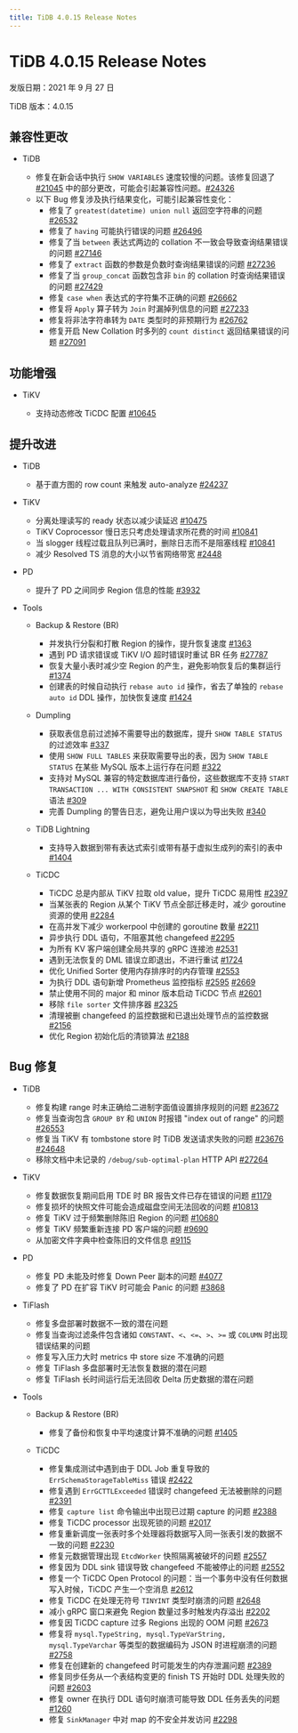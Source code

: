 ```yaml
---
title: TiDB 4.0.15 Release Notes
---
```


# TiDB 4.0.15 Release Notes

发版日期：2021 年 9 月 27 日

TiDB 版本：4.0.15

## 兼容性更改

+ TiDB

    - 修复在新会话中执行 `SHOW VARIABLES` 速度较慢的问题。该修复回退了 [#21045](https://github.com/pingcap/tidb/pull/21045) 中的部分更改，可能会引起兼容性问题。[#24326](https://github.com/pingcap/tidb/issues/24326)
    + 以下 Bug 修复涉及执行结果变化，可能引起兼容性变化：
        - 修复了 `greatest(datetime) union null` 返回空字符串的问题 [#26532](https://github.com/pingcap/tidb/issues/26532)
        - 修复了 `having` 可能执行错误的问题 [#26496](https://github.com/pingcap/tidb/issues/26496)
        - 修复了当 `between` 表达式两边的 collation 不一致会导致查询结果错误的问题 [#27146](https://github.com/pingcap/tidb/issues/27146)
        - 修复了 `extract` 函数的参数是负数时查询结果错误的问题 [#27236](https://github.com/pingcap/tidb/issues/27236)
        - 修复了当 `group_concat` 函数包含非 `bin` 的 collation 时查询结果错误的问题 [#27429](https://github.com/pingcap/tidb/issues/27429)
        - 修复 `case when` 表达式的字符集不正确的问题 [#26662](https://github.com/pingcap/tidb/issues/26662)
        - 修复将 `Apply` 算子转为 `Join` 时漏掉列信息的问题 [#27233](https://github.com/pingcap/tidb/issues/27233)
        - 修复将非法字符串转为 `DATE` 类型时的非预期行为 [#26762](https://github.com/pingcap/tidb/issues/26762)
        - 修复开启 New Collation 时多列的 `count distinct` 返回结果错误的问题 [#27091](https://github.com/pingcap/tidb/issues/27091)

## 功能增强

+ TiKV

    - 支持动态修改 TiCDC 配置 [#10645](https://github.com/tikv/tikv/issues/10645)

## 提升改进

+ TiDB

    - 基于直方图的 row count 来触发 auto-analyze [#24237](https://github.com/pingcap/tidb/issues/24237)

+ TiKV

    - 分离处理读写的 ready 状态以减少读延迟 [#10475](https://github.com/tikv/tikv/issues/10475)
    - TiKV Coprocessor 慢日志只考虑处理请求所花费的时间 [#10841](https://github.com/tikv/tikv/issues/10841)
    - 当 slogger 线程过载且队列已满时，删除日志而不是阻塞线程 [#10841](https://github.com/tikv/tikv/issues/10841)
    - 减少 Resolved TS 消息的大小以节省网络带宽 [#2448](https://github.com/pingcap/ticdc/issues/2448)

+ PD

    - 提升了 PD 之间同步 Region 信息的性能 [#3932](https://github.com/tikv/pd/pull/3932)

+ Tools

    + Backup & Restore (BR)

        - 并发执行分裂和打散 Region 的操作，提升恢复速度 [#1363](https://github.com/pingcap/br/pull/1363)
        - 遇到 PD 请求错误或 TiKV I/O 超时错误时重试 BR 任务 [#27787](https://github.com/pingcap/tidb/issues/27787)
        - 恢复大量小表时减少空 Region 的产生，避免影响恢复后的集群运行 [#1374](https://github.com/pingcap/br/issues/1374)
        - 创建表的时候自动执行 `rebase auto id` 操作，省去了单独的 `rebase auto id` DDL 操作，加快恢复速度 [#1424](https://github.com/pingcap/br/pull/1424)

    + Dumpling

        - 获取表信息前过滤掉不需要导出的数据库，提升 `SHOW TABLE STATUS` 的过滤效率 [#337](https://github.com/pingcap/dumpling/pull/337)
        - 使用 `SHOW FULL TABLES` 来获取需要导出的表，因为 `SHOW TABLE STATUS` 在某些 MySQL 版本上运行存在问题 [#322](https://github.com/pingcap/dumpling/issues/322)
        - 支持对 MySQL 兼容的特定数据库进行备份，这些数据库不支持 `START TRANSACTION ... WITH CONSISTENT SNAPSHOT` 和 `SHOW CREATE TABLE` 语法 [#309](https://github.com/pingcap/dumpling/issues/309)
        - 完善 Dumpling 的警告日志，避免让用户误以为导出失败 [#340](https://github.com/pingcap/dumpling/pull/340)

    + TiDB Lightning

        - 支持导入数据到带有表达式索引或带有基于虚拟生成列的索引的表中 [#1404](https://github.com/pingcap/br/issues/1404)

    + TiCDC

        - TiCDC 总是内部从 TiKV 拉取 old value，提升 TiCDC 易用性 [#2397](https://github.com/pingcap/ticdc/pull/2397)
        - 当某张表的 Region 从某个 TiKV 节点全部迁移走时，减少 goroutine 资源的使用 [#2284](https://github.com/pingcap/ticdc/issues/2284)
        - 在高并发下减少 workerpool 中创建的 goroutine 数量 [#2211](https://github.com/pingcap/ticdc/issues/2211)
        - 异步执行 DDL 语句，不阻塞其他 changefeed [#2295](https://github.com/pingcap/ticdc/issues/2295)
        - 为所有 KV 客户端创建全局共享的 gRPC 连接池 [#2531](https://github.com/pingcap/ticdc/pull/2531)
        - 遇到无法恢复的 DML 错误立即退出，不进行重试 [#1724](https://github.com/pingcap/ticdc/issues/1724)
        - 优化 Unified Sorter 使用内存排序时的内存管理 [#2553](https://github.com/pingcap/ticdc/issues/2553)
        - 为执行 DDL 语句新增 Prometheus 监控指标 [#2595](https://github.com/pingcap/ticdc/issues/2595) [#2669](https://github.com/pingcap/ticdc/issues/2669)
        - 禁止使用不同的 major 和 minor 版本启动 TiCDC 节点 [#2601](https://github.com/pingcap/ticdc/pull/2601)
        - 移除 `file sorter` 文件排序器 [#2325](https://github.com/pingcap/ticdc/pull/2325)
        - 清理被删 changefeed 的监控数据和已退出处理节点的监控数据 [#2156](https://github.com/pingcap/ticdc/issues/2156)
        - 优化 Region 初始化后的清锁算法 [#2188](https://github.com/pingcap/ticdc/issues/2188)

## Bug 修复

+ TiDB

    - 修复构建 range 时未正确给二进制字面值设置排序规则的问题 [#23672](https://github.com/pingcap/tidb/issues/23672)
    - 修复当查询包含 `GROUP BY` 和 `UNION` 时报错 "index out of range" 的问题 [#26553](https://github.com/pingcap/tidb/pull/26553)
    - 修复当 TiKV 有 tombstone store 时 TiDB 发送请求失败的问题 [#23676](https://github.com/pingcap/tidb/issues/23676) [#24648](https://github.com/pingcap/tidb/issues/24648)
    - 移除文档中未记录的 `/debug/sub-optimal-plan` HTTP API [#27264](https://github.com/pingcap/tidb/pull/27264)

+ TiKV

    - 修复数据恢复期间启用 TDE 时 BR 报告文件已存在错误的问题 [#1179](https://github.com/pingcap/br/issues/1179)
    - 修复损坏的快照文件可能会造成磁盘空间无法回收的问题 [#10813](https://github.com/tikv/tikv/issues/10813)
    - 修复 TiKV 过于频繁删除陈旧 Region 的问题 [#10680](https://github.com/tikv/tikv/issues/10680)
    - 修复 TiKV 频繁重新连接 PD 客户端的问题 [#9690](https://github.com/tikv/tikv/issues/9690)
    - 从加密文件字典中检查陈旧的文件信息 [#9115](https://github.com/tikv/tikv/issues/9115)

+ PD

    - 修复 PD 未能及时修复 Down Peer 副本的问题 [#4077](https://github.com/tikv/pd/issues/4077)
    - 修复了 PD 在扩容 TiKV 时可能会 Panic 的问题 [#3868](https://github.com/tikv/pd/issues/3868)

+ TiFlash

    - 修复多盘部署时数据不一致的潜在问题
    - 修复当查询过滤条件包含诸如 `CONSTANT`、`<`、`<=`、`>`、`>=` 或 `COLUMN` 时出现错误结果的问题
    - 修复写入压力大时 metrics 中 store size 不准确的问题
    - 修复 TiFlash 多盘部署时无法恢复数据的潜在问题
    - 修复 TiFlash 长时间运行后无法回收 Delta 历史数据的潜在问题

+ Tools

    + Backup & Restore (BR)

        - 修复了备份和恢复中平均速度计算不准确的问题 [#1405](https://github.com/pingcap/br/issues/1405)

    + TiCDC

        - 修复集成测试中遇到由于 DDL Job 重复导致的 `ErrSchemaStorageTableMiss` 错误 [#2422](https://github.com/pingcap/ticdc/issues/2422)
        - 修复遇到 `ErrGCTTLExceeded` 错误时 changefeed 无法被删除的问题 [#2391](https://github.com/pingcap/ticdc/issues/2391)
        - 修复 `capture list` 命令输出中出现已过期 capture 的问题 [#2388](https://github.com/pingcap/ticdc/issues/2388)
        - 修复 TiCDC processor 出现死锁的问题 [#2017](https://github.com/pingcap/ticdc/pull/2017)
        - 修复重新调度一张表时多个处理器将数据写入同一张表引发的数据不一致的问题 [#2230](https://github.com/pingcap/ticdc/issues/2230)
        - 修复元数据管理出现 `EtcdWorker` 快照隔离被破坏的问题 [#2557](https://github.com/pingcap/ticdc/pull/2557)
        - 修复因为 DDL sink 错误导致 changefeed 不能被停止的问题 [#2552](https://github.com/pingcap/ticdc/issues/2552)
        - 修复一个 TiCDC Open Protocol 的问题：当一个事务中没有任何数据写入时候，TiCDC 产生一个空消息 [#2612](https://github.com/pingcap/ticdc/issues/2612)
        - 修复 TiCDC 在处理无符号 `TINYINT` 类型时崩溃的问题 [#2648](https://github.com/pingcap/ticdc/issues/2648)
        - 减小 gRPC 窗口来避免 Region 数量过多时触发内存溢出 [#2202](https://github.com/pingcap/ticdc/issues/2202)
        - 修复因 TiCDC capture 过多 Regions 出现的 OOM 问题 [#2673](https://github.com/pingcap/ticdc/issues/2673)
        - 修复将 `mysql.TypeString, mysql.TypeVarString, mysql.TypeVarchar` 等类型的数据编码为 JSON 时进程崩溃的问题 [#2758](https://github.com/pingcap/ticdc/issues/2758)
        - 修复在创建新的 changefeed 时可能发生的内存泄漏问题 [#2389](https://github.com/pingcap/ticdc/issues/2389)
        - 修复同步任务从一个表结构变更的 finish TS 开始时 DDL 处理失败的问题 [#2603](https://github.com/pingcap/ticdc/issues/2603)
        - 修复 owner 在执行 DDL 语句时崩溃可能导致 DDL 任务丢失的问题 [#1260](https://github.com/pingcap/ticdc/issues/1260)
        - 修复 `SinkManager` 中对 map 的不安全并发访问 [#2298](https://github.com/pingcap/ticdc/pull/2298)
